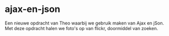 # ajax-en-json
Een nieuwe opdracht van Theo waarbij we gebruik maken van Ajax en jSon. Met deze opdracht halen we foto's op van flickr, doormiddel van zoeken.

